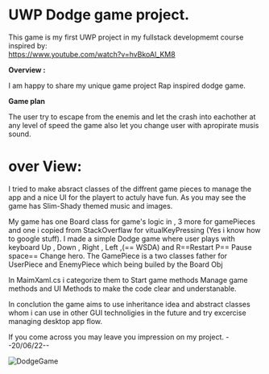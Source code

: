 # UWP Dodge game project.

This game is my first UWP project in my fullstack developmemt course
inspired by:   
https://www.youtube.com/watch?v=hvBkoAl_KM8 

**Overview :** 

I am happy to share my unique game project Rap inspired dodge game.

**Game plan**

The user try to escape from the enemis and let the crash into eachother at any level of speed
the game also let you change user with apropirate musis sound.


# over View:
I tried to make absract classes of the diffrent game pieces to manage the app and a nice UI for the playert to actuly have fun.
As you may see the game has Slim-Shady themed music and images.


My game has one Board class for game's logic in , 3 more for gamePieces and one i copied from StackOverflaw for vitualKeyPressing (Yes i know how to google stuff).
I made a simple Dodge game where user plays with keyboard Up , Down , Right , Left ,(== WSDA) and R==Restart P== Pause space== Change hero.
The GamePiece is a two classes father for UserPiece and EnemyPiece which being builed by the Board Obj

In MaimXaml.cs i categorize them to Start game methods Manage game methods  and UI Methods to make the code clear and understanable.

In conclution the game aims to use inheritance idea and abstract classes whom i can use in other GUI technoligies in the future and try excercise managing desktop app flow.

If you come across you may leave you impression on my project.
--20/06/22--

![DodgeGame](https://user-images.githubusercontent.com/91791115/174876640-f2278e28-32ae-479b-9ba6-ffb4e82867fe.png)
